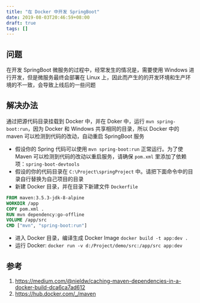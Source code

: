 ```yaml
---
title: "在 Docker 中开发 SpringBoot"
date: 2019-08-03T20:46:59+08:00
draft: true
tags: []
---
```


## 问题

在开发 SpringBoot 微服务的过程中，经常发生的情况是，需要使用 Windows 进行开发，但是微服务最终会部署在 Linux 上，因此而产生的的开发环境和生产环境的不一致，会导致上线后的一些问题


## 解决办法

通过把源代码目录挂载到 Docker 中，并在 Doker 中，运行 `mvn spring-boot:run`，因为 Docker 和 Windows 共享相同的目录，所以 Docker 中的 maven 可以检测到代码的改动，自动重启 SpringBoot 服务

- 假设你的 Spring 代码可以使用 `mvn spring-boot:run` 正常运行。为了使 Maven 可以检测到代码的改动以重启服务，请确保 `pom.xml` 里添加了依赖项：`spring-boot-devtools`
- 假设的你的代码目录在 `C:\Project\springProject` 中。请把下面命令中的目录自行替换为自己项目的目录
- 新建 Docker 目录，并在目录下新建文件 `Dockerfile`

```Dockerfile
FROM maven:3.5.3-jdk-8-alpine
WORKDIR /app
COPY pom.xml .
RUN mvn dependency:go-offline
VOLUME /app/src
CMD ["mvn", "spring-boot:run"]
```
- 进入 Docker 目录，编译生成 Docker Image `docker build -t app:dev .`
- 运行 Docker: `docker run -v d:/Project/demo/src:/app/src app:dev`

## 参考
1. https://medium.com/@nieldw/caching-maven-dependencies-in-a-docker-build-dca6ca7ad612
2. https://hub.docker.com/_/maven